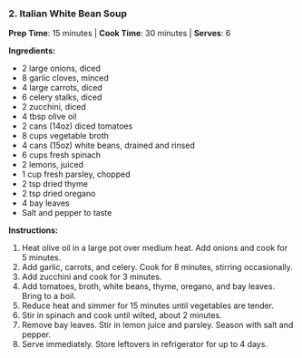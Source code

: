 ### 2. Italian White Bean Soup
**Prep Time**: 15 minutes | **Cook Time**: 30 minutes | **Serves**: 6

**Ingredients:**
- 2 large onions, diced
- 8 garlic cloves, minced
- 4 large carrots, diced
- 6 celery stalks, diced
- 2 zucchini, diced
- 4 tbsp olive oil
- 2 cans (14oz) diced tomatoes
- 8 cups vegetable broth
- 4 cans (15oz) white beans, drained and rinsed
- 6 cups fresh spinach
- 2 lemons, juiced
- 1 cup fresh parsley, chopped
- 2 tsp dried thyme
- 2 tsp dried oregano
- 4 bay leaves
- Salt and pepper to taste

**Instructions:**
1. Heat olive oil in a large pot over medium heat. Add onions and cook for 5 minutes.
2. Add garlic, carrots, and celery. Cook for 8 minutes, stirring occasionally.
3. Add zucchini and cook for 3 minutes.
4. Add tomatoes, broth, white beans, thyme, oregano, and bay leaves. Bring to a boil.
5. Reduce heat and simmer for 15 minutes until vegetables are tender.
6. Stir in spinach and cook until wilted, about 2 minutes.
7. Remove bay leaves. Stir in lemon juice and parsley. Season with salt and pepper.
8. Serve immediately. Store leftovers in refrigerator for up to 4 days.
